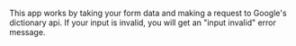 This app works by taking your form data and making a request to Google's dictionary api. If your input is invalid, you will get an "input invalid" error message.